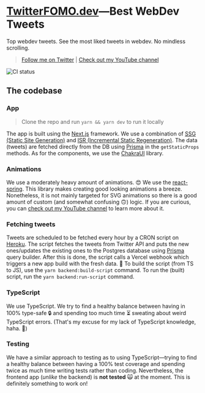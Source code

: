 # [TwitterFOMO.dev](https://twitterfomo.dev)—Best WebDev Tweets
Top webdev tweets. See the most liked tweets in webdev. No mindless scrolling.

> [Follow me on Twitter](https://twitter.com/tom_dohnal) | [Check out my YouTube channel](https://www.youtube.com/channel/UCE7h4of6ywpAG87KXHV6UrQ)

![CI status](https://github.com/tomdohnal/twitter-fomo/workflows/CI/badge.svg)

## The codebase
### App
> Clone the repo and run `yarn && yarn dev` to run it locally

The app is built using the [Next.js](https://nextjs.org/) framework. We use a combination of [SSG (Static Site Generation)](https://nextjs.org/blog/next-9-3#next-gen-static-site-generation-ssg-support) and [ISR (Incremental Static Regeneration)](https://nextjs.org/blog/next-9-5#stable-incremental-static-regeneration). The data (tweets) are fetched directly from the DB using [Prisma](https://www.prisma.io/) in the `getStaticProps` methods. As for the components, we use the [ChakraUI](https://chakra-ui.com/) library.

### Animations
We use a moderately heavy amount of animations. 😍 We use the [react-spring](https://www.react-spring.io/). This library makes creating good looking animations a breeze. Nonetheless, it is not mainly targeted for SVG animations so there is a good amount of custom (and somewhat confusing 🙃) logic.
If you are curious, you can [check out my YouTube channel](https://www.youtube.com/channel/UCE7h4of6ywpAG87KXHV6UrQ) to learn more about it.

### Fetching tweets
Tweets are scheduled to be fetched every hour by a CRON script on [Heroku](https://www.heroku.com/). The script fetches the tweets from Twitter API and puts the new ones/updates the existing ones to the Postgres database using [Prisma](https://www.prisma.io/) query builder. After this is done, the script calls a Vercel webhook which triggers a new app build with the fresh data. 🌿
To build the script (from TS to JS), use the `yarn backend:build-script` command. To run the (built) script, run the `yarn backend:run-script` command.

### TypeScript
We use TypeScript. We try to find a healthy balance between having in 100% type-safe 🔒 and spending too much time ⏳ sweating about weird TypeScript errors. (That's my excuse for my lack of TypeScript knowledge, haha. 🙈)

### Testing
We have a similar approach to testing as to using TypeScript—trying to find a healthy balance between having a 100% test coverage and spending twice as much time writing tests rather than coding. Nevertheless, the frontend app (*unlike* the backend) is **not tested** 🙀 at the moment. This is definitely something to work on!

